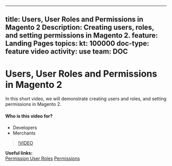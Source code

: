 
---
title: Users, User Roles and Permissions in Magento 2
Description: Creating users, roles, and setting permissions in Magento 2.
feature: Landing Pages
topics:
kt: 100000
doc-type: feature video
activity: use
team: DOC
---
# Users, User Roles and Permissions in Magento 2

In this short video, we will demonstrate creating users and roles, and setting permissions in Magento 2.

#### Who is this video for?
* Developers
* Merchants

>[!VIDEO](https://video.tv.adobe.com/v/35788)

**Useful links:**
<br/>
[Permission User Roles](https://docs.magento.com/user-guide/system/permissions-user-roles.html)
[Permissions](https://docs.magento.com/user-guide/system/permissions.html)

